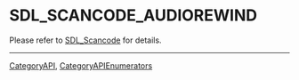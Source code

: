 # SDL_SCANCODE_AUDIOREWIND

Please refer to [SDL_Scancode](SDL_Scancode) for details.

----
[CategoryAPI](CategoryAPI), [CategoryAPIEnumerators](CategoryAPIEnumerators)

